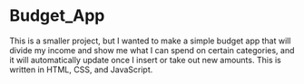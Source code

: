 # Budget_App

This is a smaller project, but I wanted to make a simple budget app that will divide my income and show me what I can spend on certain categories, and it will automatically update once I insert or take out new amounts. This is written in HTML, CSS, and JavaScript.
